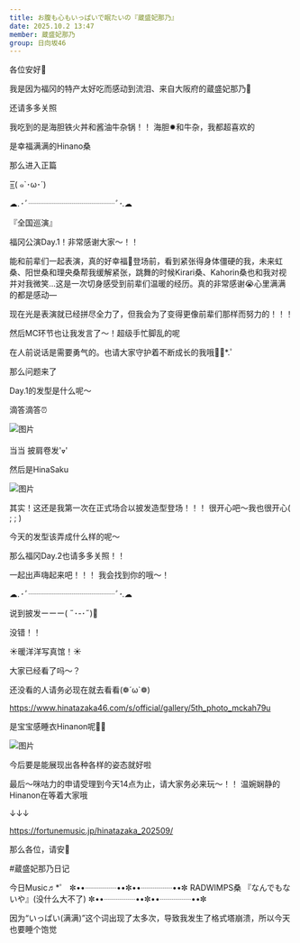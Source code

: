 ```yaml
---
title: お腹も心もいっぱいで眠たいの『蔵盛妃那乃』
date: 2025.10.2 13:47
member: 蔵盛妃那乃
group: 日向坂46
---
```


各位安好🍵


我是因为福冈的特产太好吃而感动到流泪、来自大阪府的蔵盛妃那乃🪭



还请多多关照

我吃到的是海胆铁火丼和酱油牛杂锅！！
海胆✹和牛杂，我都超喜欢的

是幸福满满的Hinano桑



那么进入正篇

=͟͟͞͞( ๑`･ω･´)


☁︎.*･ﾟ┈┈┈┈┈┈┈┈┈┈┈ﾟ･*.︎︎☁︎︎︎︎

『全国巡演』

福冈公演Day.1！非常感谢大家〜！！


能和前辈们一起表演，真的好幸福💞登场前，看到紧张得身体僵硬的我，未来虹桑、阳世桑和理央桑帮我缓解紧张，跳舞的时候Kirari桑、Kahorin桑也和我对视并对我微笑…这是一次切身感受到前辈们温暖的经历。真的非常感谢😭心里满满的都是感动—



现在光是表演就已经拼尽全力了，但我会为了变得更像前辈们那样而努力的！！！



然后MC环节也让我发言了〜！超级手忙脚乱的呢

在人前说话是需要勇气的。也请大家守护着不断成长的我哦❁⃘*.ﾟ



那么问题来了

Day.1的发型是什么呢〜


滴答滴答⏰



![图片](https://cdn.hinatazaka46.com/files/14/diary/official/member/moblog/202510/mobU3k8jL.jpg)




当当 披肩卷发'ᢦ'



然后是HinaSaku



![图片](https://cdn.hinatazaka46.com/files/14/diary/official/member/moblog/202510/mobAe7o1e.jpg)




其实！这还是我第一次在正式场合以披发造型登场！！！
很开心吧〜我也很开心( ; ; )


今天的发型该弄成什么样的呢〜




那么福冈Day.2也请多多关照！！


一起出声嗨起来吧！！！
我会找到你的哦〜！


☁︎.*･ﾟ┈┈┈┈┈┈┈┈┈┈┈ﾟ･*.︎︎☁︎︎︎︎


说到披发ーーー( ˶･-･˶)💭



没错！！



☀︎暖洋洋写真馆！☀︎

大家已经看了吗〜？


还没看的人请务必现在就去看看(❁´ω`❁)


https://www.hinatazaka46.com/s/official/gallery/5th_photo_mckah79u




是宝宝感睡衣Hinanon呢👶🏻




![图片](https://cdn.hinatazaka46.com/files/14/diary/official/member/moblog/202510/mobClQ1bF.jpg)





今后要是能展现出各种各样的姿态就好啦





最后〜咪咕力的申请受理到今天14点为止，请大家务必来玩〜！！
温婉娴静的Hinanon在等着大家哦

↓↓↓


https://fortunemusic.jp/hinatazaka_202509/



那么各位，请安🪭



#蔵盛妃那乃日记




今日Music♬*゜
✼••┈┈┈┈••✼••┈┈┈┈••✼
RADWIMPS桑
『なんでもないや』(没什么大不了)
✼••┈┈┈┈••✼••┈┈┈┈••✼


因为“いっぱい(满满)”这个词出现了太多次，导致我发生了格式塔崩溃，所以今天也要睡个饱觉
